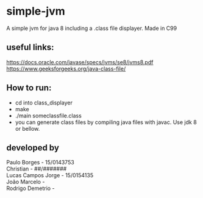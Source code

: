 # simple-jvm

A simple jvm for java 8 including a .class file displayer.
Made in C99

## useful links:
  https://docs.oracle.com/javase/specs/jvms/se8/jvms8.pdf <br>
  https://www.geeksforgeeks.org/java-class-file/ <br>

## How to run:
* cd into class_displayer
* make
* ./main someclassfile.class
* you can generate class files by compiling java files with javac. Use jdk 8 or bellow.

## developed by
Paulo Borges        - 15/0143753 <br>
Christian           - ##/####### <br>
Lucas Campos Jorge  - 15/0154135 <br>
João Marcelo        - <br>
Rodrigo Demetrio    - <br>
